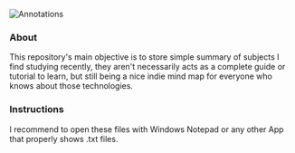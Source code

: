 ![Annotations](https://github.com/phc-s/annotations/assets/143753887/8470a470-88ac-4ce1-b853-0ab54be9ee89)
### About
This repository's main objective is to store simple summary of subjects I find studying recently, they aren't necessarily acts as a complete guide or tutorial to learn, but still being a nice indie mind map for everyone who knows about those technologies.
### Instructions
I recommend to open these files with Windows Notepad or any other App that properly shows .txt files.

